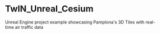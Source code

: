 # TwIN_Unreal_Cesium
Unreal Engine project example showcasing Pamplona's 3D Tiles with real-time air traffic data
